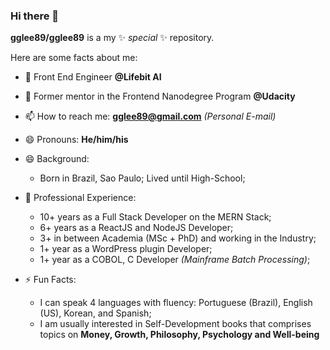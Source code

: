 ### Hi there 👋

**gglee89/gglee89** is a my ✨ _special_ ✨ repository.

Here are some facts about me:

- 🔭 Front End Engineer **@Lifebit AI**
- 🔭 Former mentor in the Frontend Nanodegree Program **@Udacity**
- 📫 How to reach me: **gglee89@gmail.com** *(Personal E-mail)*
- 😄 Pronouns: **He/him/his**
- 😄 Background: 
  - Born in Brazil, Sao Paulo; Lived until High-School;
 
- 💬 Professional Experience:
  - 10+ years as a Full Stack Developer on the MERN Stack;
  - 6+ years as a ReactJS and NodeJS Developer;
  - 3+ in between Academia (MSc + PhD) and working in the Industry;  
  - 1+ year as a WordPress plugin Developer;
  - 1+ year as a COBOL, C Developer *(Mainframe Batch Processing)*;

- ⚡ Fun Facts:
  - I can speak 4 languages with fluency: Portuguese (Brazil), English (US), Korean, and Spanish;
  - I am usually interested in Self-Development books that comprises topics on **Money, Growth, Philosophy, Psychology and Well-being**

